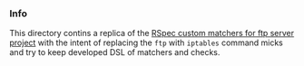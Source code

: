 ### Info


This directory contins a replica of the [RSpec custom matchers for ftp server project](https://github.com/suzuki86/ftpspec)
with the intent of replacing the `ftp` with `iptables` command micks and try to keep developed DSL of matchers and checks.


